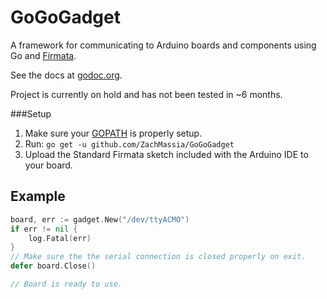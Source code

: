 GoGoGadget
==========

A framework for communicating to Arduino boards and components using Go and [Firmata][firmata-home].

See the docs at [godoc.org][doc].


Project is currently on hold and has not been tested in ~6 months.

###Setup
1. Make sure your [GOPATH][gopath-doc] is properly setup.
2. Run:
   `go get -u github.com/ZachMassia/GoGoGadget`
3. Upload the Standard Firmata sketch included with the Arduino IDE to your board.

## Example
```go
board, err := gadget.New("/dev/ttyACMO")
if err != nil {
    log.Fatal(err)
}
// Make sure the the serial connection is closed properly on exit.
defer board.Close()

// Board is ready to use.
```

[firmata-home]: http://firmata.org/wiki/Main_Page
[doc]: http://godoc.org/github.com/ZachMassia/GoGoGadget
[gopath-doc]: http://golang.org/doc/code.html#GOPATH

